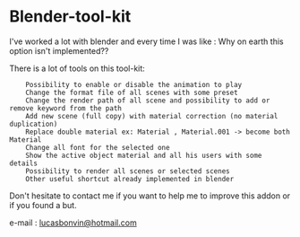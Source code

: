 Blender-tool-kit
================

I've worked a lot with blender and every time I was like : Why on earth this option isn't implemented??

There is a lot of tools on this tool-kit:

        Possibility to enable or disable the animation to play
        Change the format file of all scenes with some preset
        Change the render path of all scene and possibility to add or remove keyword from the path
        Add new scene (full copy) with material correction (no material duplication)
        Replace double material ex: Material , Material.001 -> become both Material
        Change all font for the selected one
        Show the active object material and all his users with some details
        Possibility to render all scenes or selected scenes
        Other useful shortcut already implemented in blender

Don't hesitate to contact me if you want to help me to improve this addon or if you found a but.

e-mail : lucasbonvin@hotmail.com
